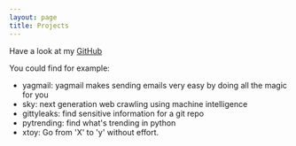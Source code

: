 ```yaml
---
layout: page
title: Projects
---
```


Have a look at my [GitHub](https://github.com/kootenpv/)

You could find for example:
- yagmail: yagmail makes sending emails very easy by doing all the magic for you
- sky: next generation web crawling using machine intelligence
- gittyleaks: find sensitive information for a git repo
- pytrending: find what's trending in python
- xtoy: Go from 'X' to 'y' without effort.
